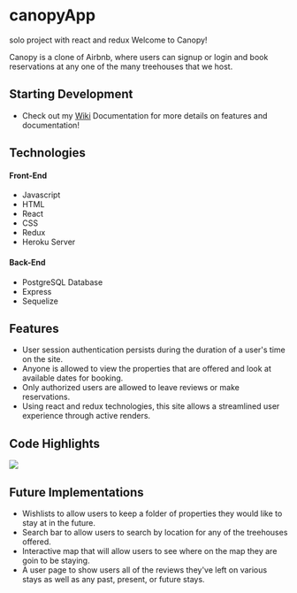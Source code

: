 # canopyApp
solo project with react and redux
Welcome to Canopy!

Canopy is a clone of Airbnb, where users can signup or login and book reservations at any one of the many treehouses that we host.


## Starting Development
- Check out my [Wiki](https://github.com/kpowers005/canopyApp/wiki) Documentation for more details on features and documentation!

## Technologies 
#### Front-End
- Javascript
- HTML
- React
- CSS
- Redux
- Heroku Server

#### Back-End
- PostgreSQL Database
- Express
- Sequelize

## Features
 - User session authentication persists during the duration of a user's time on the site.
 - Anyone is allowed to view the properties that are offered and look at available dates for booking.
 - Only authorized users are allowed to leave reviews or make reservations.
 - Using react and redux technologies, this site allows a streamlined user experience through active renders.


## Code Highlights

<img src='demoGif.gif'>

## Future Implementations
 - Wishlists to allow users to keep a folder of properties they would like to stay at in the future.
 - Search bar to allow users to search by location for any of the treehouses offered.
 - Interactive map that will allow users to see where on the map they are goin to be staying.
 - A user page to show users all of the reviews they've left on various stays as well as any past, present, or future stays.
